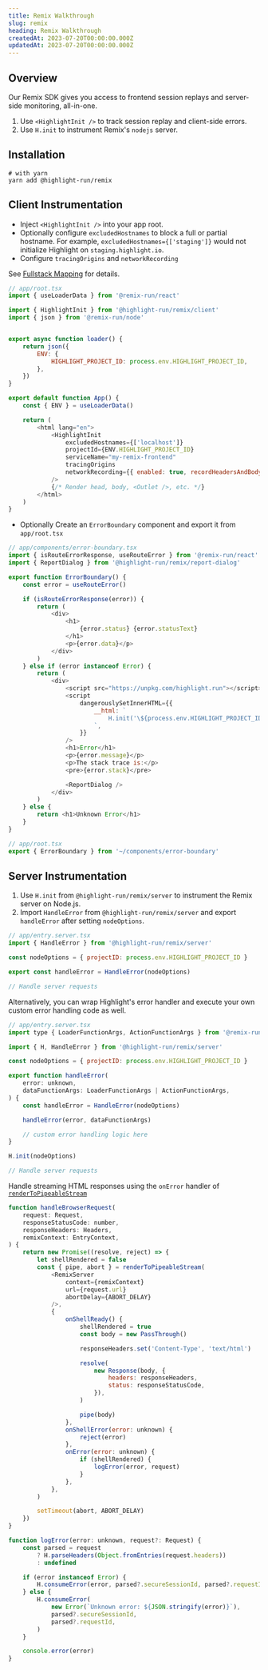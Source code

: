 ```yaml
---
title: Remix Walkthrough
slug: remix
heading: Remix Walkthrough
createdAt: 2023-07-20T00:00:00.000Z
updatedAt: 2023-07-20T00:00:00.000Z
---
```


## Overview

Our Remix SDK gives you access to frontend session replays and server-side monitoring,
all-in-one. 

1. Use `<HighlightInit />` to track session replay and client-side errors.
1. Use `H.init` to instrument Remix's `nodejs` server.

## Installation

```shell
# with yarn
yarn add @highlight-run/remix
```

## Client Instrumentation

- Inject `<HighlightInit />` into your app root.
- Optionally configure `excludedHostnames` to block a full or partial hostname. For example, `excludedHostnames={['staging']}` would not initialize Highlight on `staging.highlight.io`.
- Configure `tracingOrigins` and `networkRecording`

See [Fullstack Mapping](https://www.highlight.io/docs/getting-started/frontend-backend-mapping#how-can-i-start-using-this) for details.

```javascript
// app/root.tsx
import { useLoaderData } from '@remix-run/react'

import { HighlightInit } from '@highlight-run/remix/client'
import { json } from '@remix-run/node'


export async function loader() {
	return json({
		ENV: {
			HIGHLIGHT_PROJECT_ID: process.env.HIGHLIGHT_PROJECT_ID,
		},
	})
}

export default function App() {
	const { ENV } = useLoaderData()

	return (
		<html lang="en">
			<HighlightInit
				excludedHostnames={['localhost']}
				projectId={ENV.HIGHLIGHT_PROJECT_ID}
				serviceName="my-remix-frontend"
				tracingOrigins
				networkRecording={{ enabled: true, recordHeadersAndBody: true }}
			/>
			{/* Render head, body, <Outlet />, etc. */}
		</html>
	)
}

```

- Optionally Create an `ErrorBoundary` component and export it from `app/root.tsx`

```javascript
// app/components/error-boundary.tsx
import { isRouteErrorResponse, useRouteError } from '@remix-run/react'
import { ReportDialog } from '@highlight-run/remix/report-dialog'

export function ErrorBoundary() {
	const error = useRouteError()

	if (isRouteErrorResponse(error)) {
		return (
			<div>
				<h1>
					{error.status} {error.statusText}
				</h1>
				<p>{error.data}</p>
			</div>
		)
	} else if (error instanceof Error) {
		return (
			<div>
				<script src="https://unpkg.com/highlight.run"></script>
				<script
					dangerouslySetInnerHTML={{
						__html: `
							H.init('\${process.env.HIGHLIGHT_PROJECT_ID}');
						`,
					}}
				/>
				<h1>Error</h1>
				<p>{error.message}</p>
				<p>The stack trace is:</p>
				<pre>{error.stack}</pre>

				<ReportDialog />
			</div>
		)
	} else {
		return <h1>Unknown Error</h1>
	}
}
```

```javascript
// app/root.tsx
export { ErrorBoundary } from '~/components/error-boundary'
```
 
## Server Instrumentation

1. Use `H.init` from `@highlight-run/remix/server` to instrument the Remix server on Node.js.
1. Import `HandleError` from `@highlight-run/remix/server` and export `handleError` after setting `nodeOptions`.


```javascript
// app/entry.server.tsx
import { HandleError } from '@highlight-run/remix/server'

const nodeOptions = { projectID: process.env.HIGHLIGHT_PROJECT_ID }

export const handleError = HandleError(nodeOptions)

// Handle server requests

```

Alternatively, you can wrap Highlight's error handler and execute your own custom error handling code as well.

```javascript
// app/entry.server.tsx
import type { LoaderFunctionArgs, ActionFunctionArgs } from '@remix-run/node'

import { H, HandleError } from '@highlight-run/remix/server'

const nodeOptions = { projectID: process.env.HIGHLIGHT_PROJECT_ID }

export function handleError(
	error: unknown,
	dataFunctionArgs: LoaderFunctionArgs | ActionFunctionArgs,
) {
	const handleError = HandleError(nodeOptions)

	handleError(error, dataFunctionArgs)

	// custom error handling logic here
}

H.init(nodeOptions)

// Handle server requests
```

Handle streaming HTML responses using the `onError` handler of [`renderToPipeableStream`](https://remix.run/docs/en/1.19.3/guides/streaming#enable-react-18-streaming)


```javascript
function handleBrowserRequest(
	request: Request,
	responseStatusCode: number,
	responseHeaders: Headers,
	remixContext: EntryContext,
) {
	return new Promise((resolve, reject) => {
		let shellRendered = false
		const { pipe, abort } = renderToPipeableStream(
			<RemixServer
				context={remixContext}
				url={request.url}
				abortDelay={ABORT_DELAY}
			/>,
			{
				onShellReady() {
					shellRendered = true
					const body = new PassThrough()

					responseHeaders.set('Content-Type', 'text/html')

					resolve(
						new Response(body, {
							headers: responseHeaders,
							status: responseStatusCode,
						}),
					)

					pipe(body)
				},
				onShellError(error: unknown) {
					reject(error)
				},
				onError(error: unknown) {
					if (shellRendered) {
						logError(error, request)
					}
				},
			},
		)

		setTimeout(abort, ABORT_DELAY)
	})
}

function logError(error: unknown, request?: Request) {
	const parsed = request
		? H.parseHeaders(Object.fromEntries(request.headers))
		: undefined

	if (error instanceof Error) {
		H.consumeError(error, parsed?.secureSessionId, parsed?.requestId)
	} else {
		H.consumeError(
			new Error(`Unknown error: ${JSON.stringify(error)}`),
			parsed?.secureSessionId,
			parsed?.requestId,
		)
	}

	console.error(error)
}
```
